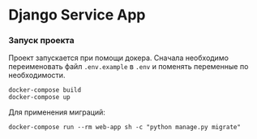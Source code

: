 # Django Service App

### Запуск проекта

Проект запускается при помощи докера. Сначала необходимо переименовать файл `.env.example` в  `.env` и поменять переменные по необходимости.

```
docker-compose build
docker-compose up
```

Для применения миграций:
```
docker-compose run --rm web-app sh -c "python manage.py migrate"
```
